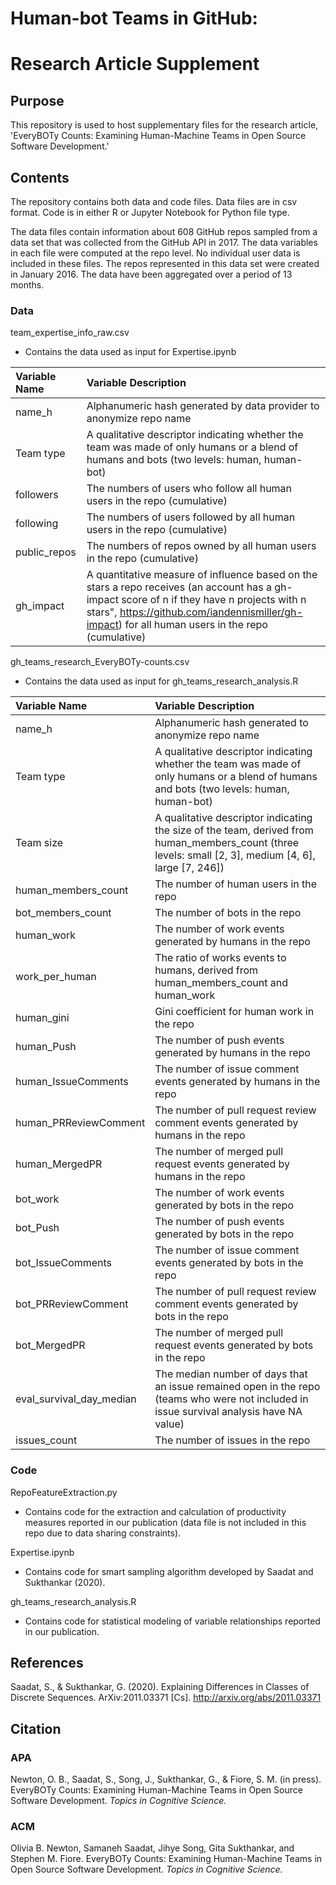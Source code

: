 # Human-bot Teams in GitHub: 
# Research Article Supplement

## Purpose


This repository is used to host supplementary files for the research article, 'EveryBOTy Counts: Examining Human-Machine Teams in Open Source Software Development.'

## Contents

The repository contains both data and code files. Data files are in csv format. Code is in either R or Jupyter Notebook for Python file type. 

The data files contain information about 608 GitHub repos sampled from a data set that was collected from the GitHub API in 2017. The data variables in each file were computed at the repo level. No individual user data is included in these files. The repos represented in this data set were created in January 2016. The data have been aggregated over a period of 13 months. 

### Data


team_expertise_info_raw.csv
* Contains the data used as input for Expertise.ipynb

| Variable Name  | Variable Description | 
| :------------ |:---------------|
name_h | Alphanumeric hash generated by data provider to anonymize repo name |
Team type | A qualitative descriptor indicating whether the team was made of only humans or a blend of humans and bots (two levels: human, human-bot) |
followers | The numbers of users who follow all human users in the repo (cumulative) |
following | The numbers of users followed by all human users in the repo (cumulative) |
public_repos | The numbers of repos owned by all human users in the repo (cumulative) |
gh_impact | A quantitative measure of influence based on the stars a repo receives (an account has a gh-impact score of n if they have n projects with n stars", https://github.com/iandennismiller/gh-impact) for all human users in the repo (cumulative) |

gh_teams_research_EveryBOTy-counts.csv
* Contains the data used as input for gh_teams_research_analysis.R

| Variable Name  | Variable Description | 
| :------------ |:---------------|
| name_h | Alphanumeric hash generated to anonymize repo name |
| Team type |  A qualitative descriptor indicating whether the team was made of only humans or a blend of humans and bots (two levels: human, human-bot) |
| Team size |  A qualitative descriptor indicating the size of the team, derived from human_members_count (three levels: small [2, 3], medium [4, 6], large [7, 246]) |
| human_members_count  | The number of human users in the repo |
| bot_members_count | The number of bots in the repo |
| human_work | The number of work events generated by humans in the repo |
| work_per_human | The ratio of works events to humans, derived from human_members_count and human_work |
| human_gini | Gini coefficient for human work in the repo |
| human_Push | The number of push events generated by humans in the repo |
| human_IssueComments | The number of issue comment events generated by humans in the repo |
| human_PRReviewComment | The number of pull request review comment events generated by humans in the repo |
| human_MergedPR | The number of merged pull request events generated by humans in the repo |
| bot_work | The number of work events generated by bots in the repo |
| bot_Push | The number of push events generated by bots in the repo |
| bot_IssueComments | The number of issue comment events generated by bots in the repo |
| bot_PRReviewComment | The number of pull request review comment events generated by bots in the repo |
| bot_MergedPR | The number of merged pull request events generated by bots in the repo |
| eval_survival_day_median | The median number of days that an issue remained open in the repo (teams who were not included in issue survival analysis have NA value) |
| issues_count | The number of issues in the repo |

### Code

RepoFeatureExtraction.py
* Contains code for the extraction and calculation of productivity measures reported in our publication (data file is not included in this repo due to data sharing constraints).

Expertise.ipynb
* Contains code for smart sampling algorithm developed by Saadat and Sukthankar (2020).

gh_teams_research_analysis.R
* Contains code for statistical modeling of variable relationships reported in our publication. 

## References

Saadat, S., & Sukthankar, G. (2020). Explaining Differences in Classes of Discrete Sequences. ArXiv:2011.03371 [Cs]. http://arxiv.org/abs/2011.03371

## Citation


### APA

Newton, O. B., Saadat, S., Song, J., Sukthankar, G., & Fiore, S. M. (in press). EveryBOTy Counts: Examining Human-Machine Teams in Open Source Software Development. *Topics in Cognitive Science.* 

### ACM 

Olivia B. Newton, Samaneh Saadat, Jihye Song, Gita Sukthankar, and Stephen M. Fiore. EveryBOTy Counts: Examining Human-Machine Teams in Open Source Software Development. *Topics in Cognitive Science.*



